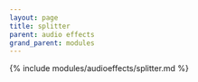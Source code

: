 ```yaml
---
layout: page
title: splitter
parent: audio effects
grand_parent: modules
---
```


{% include modules/audioeffects/splitter.md %}
